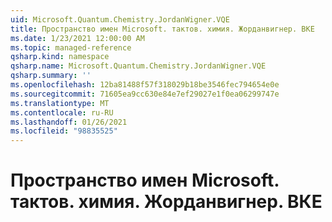 ```yaml
---
uid: Microsoft.Quantum.Chemistry.JordanWigner.VQE
title: Пространство имен Microsoft. тактов. химия. Жорданвигнер. ВКЕ
ms.date: 1/23/2021 12:00:00 AM
ms.topic: managed-reference
qsharp.kind: namespace
qsharp.name: Microsoft.Quantum.Chemistry.JordanWigner.VQE
qsharp.summary: ''
ms.openlocfilehash: 12ba81488f57f318029b18be3546fec794654e0e
ms.sourcegitcommit: 71605ea9cc630e84e7ef29027e1f0ea06299747e
ms.translationtype: MT
ms.contentlocale: ru-RU
ms.lasthandoff: 01/26/2021
ms.locfileid: "98835525"
---
```

# <a name="microsoftquantumchemistryjordanwignervqe-namespace"></a>Пространство имен Microsoft. тактов. химия. Жорданвигнер. ВКЕ



